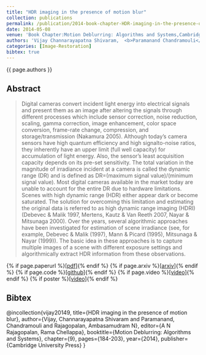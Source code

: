 ```yaml
---
title: "HDR imaging in the presence of motion blur"
collection: publications
permalink: /publication/2014-book-chapter-HDR-imaging-in-the-presence-of-motion-blur
date: 2014-05-08
venue: 'Book Chapter:Motion Deblurring: Algorithms and Systems,Cambridge University Press'
authors: 'Vijay Channarayapatna Shivaram,  <b>Paramanand Chandramouli</b>, Ambasamudram N Rajagopalan' 
categories: [Image-Restoration]
bibtex: true
---
```


{{ page.authors }}


## Abstract

> Digital cameras convert incident light energy into electrical signals and present them as an image after altering the signals through different processes which include sensor correction, noise reduction, scaling, gamma correction, image enhancement, color space conversion, frame-rate change, compression, and storage/transmission (Nakamura 2005). Although today’s camera sensors have high quantum efficiency and high signalto-noise ratios, they inherently have an upper limit (full well capacity) for accumulation of light energy. Also, the sensor’s least acquisition capacity depends on its pre-set sensitivity. The total variation in the magnitude of irradiance incident at a camera is called the dynamic range (DR) and is defined as DR=(maximum signal value)/(minimum signal value). Most digital cameras available in the market today are unable to account for the entire DR due to hardware limitations. Scenes with high dynamic range (HDR) either appear dark or become saturated. The solution for overcoming this limitation and estimating the original data is referred to as high dynamic range imaging (HDRI)(Debevec & Malik 1997, Mertens, Kautz & Van Reeth 2007, Nayar & Mitsunaga 2000). Over the years, several algorithmic approaches have been investigated for estimation of scene irradiance (see, for example, Debevec & Malik (1997), Mann & Picard (1995), Mitsunaga & Nayar (1999)). The basic idea in these approaches is to capture multiple images of a scene with different exposure settings and algorithmically extract HDR information from these observations.

{% if page.paperurl %}<a href=" {{ page.paperurl }} ">[pdf]</a>{% endif %} {% if page.arxiv %}<a href=" {{ page.arxiv }} ">[arxiv]</a>{% endif %} {% if page.code %}<a href=" {{ page.code }} ">[github]</a>{% endif %} {% if page.video %}<a href=" {{ page.video }} ">[video]</a>{% endif %} {% if poster %}<a href=" {{ page.poster }} ">[video]</a>{% endif %}


## Bibtex

@incollection{vijay20149,
  title={HDR imaging in the presence of motion blur},
  author={Vijay, Channarayapatna Shivaram and  Paramanand, Chandramouli and Rajagopalan, Ambasamudram N},
  editor={A N Rajagopalan, Rama Chellappa},
  booktitle={Motion Deblurring: Algorithms and Systems},
  chapter={9},
  pages={184-203},
  year={2014},
  publisher={Cambridge University Press}
}
